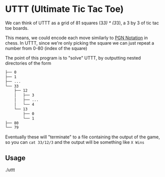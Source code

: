 # UTTT (Ultimate Tic Tac Toe)

We can think of UTTT as a grid of 81 squares (3*3) * (3*3), a 3 by 3 of tic tac toe boards.

This means, we could encode each move similarly to [PGN Notation](https://en.wikipedia.org/wiki/Portable_Game_Notation) in chess.
In UTTT, since we're only picking the square we can just repeat a number from 0-80 (index of the square)

The point of this program is to "solve" UTTT, by outputting nested directories of the form

```sh
├── 0
├── 1
├── ...
└── 33
    ├── 12
    │   ├── 3
    │   ├── ...
    │   └── 4
    └── 13
        ├── 0
        └── 1
├── 80
└── 79
```

Eventually these will "terminate" to a file containing the output of the game, so you can `cat 33/12/3` and the output will be something like `X Wins`

## Usage

./uttt <path to output>
